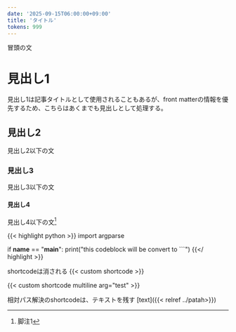 ```yaml
---
date: '2025-09-15T06:00:00+09:00'
title: 'タイトル'
tokens: 999
---
```

冒頭の文

# 見出し1

見出し1は記事タイトルとして使用されることもあるが、front matterの情報を優先するため、こちらはあくまでも見出しとして処理する。

## 見出し2

見出し2以下の文

### 見出し3

見出し3以下の文

#### 見出し4

見出し4以下の文[^1]

{{< highlight python >}}
import argparse

if __name__ == "__main__":
    print("this codeblock will be convert to ```")
{{</ highlight >}}

shortcodeは消される
{{< custom shortcode >}}

{{< custom shortcode multiline
  arg="test" >}}

相対パス解決のshortcodeは、テキストを残す [text]({{< relref ../patah>}})

[^1]: 脚注1
